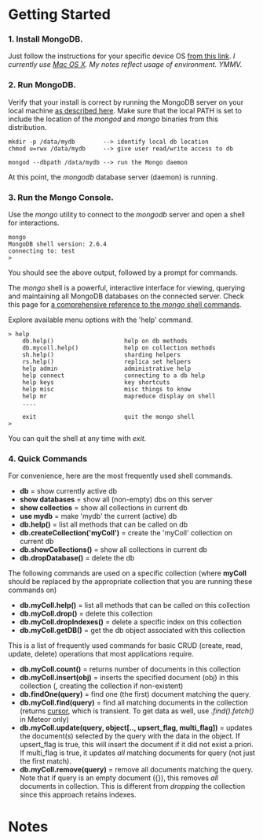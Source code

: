 # Getting Started

### 1. **Install MongoDB**.
Just follow the instructions for your specific device OS [from this link](http://docs.mongodb.org/manual/installation/). *I currently use [Mac OS X](http://docs.mongodb.org/manual/tutorial/install-mongodb-on-os-x/). My notes reflect usage of environment. YMMV.*

### 2. **Run MongoDB**.
Verify that your install is correct by running the MongoDB server on your local machine [as described here](http://docs.mongodb.org/manual/tutorial/install-mongodb-on-os-x/#run-mongodb). Make sure that the local PATH is set to include the location of the *mongod* and *mongo* binaries from this distribution.

```
mkdir -p /data/mydb        --> identify local db location
chmod u=rwx /data/mydb     --> give user read/write access to db

mongod --dbpath /data/mydb --> run the Mongo daemon
```

At this point, the *mongodb* database server (daemon) is running.


### 3. **Run the Mongo Console**.
Use the *mongo* utility to connect to the *mongodb* server and open a shell for interactions.

```
mongo
MongoDB shell version: 2.6.4
connecting to: test
>
```
You should see the above output, followed by a prompt for commands.

The *mongo* shell is a powerful, interactive interface for viewing, querying and maintaining all MongoDB databases on the connected server. Check this page for [a comprehensive reference to the *mongo* shell commands](http://docs.mongodb.org/manual/reference/mongo-shell/).

Explore available menu options with the 'help' command.
```
> help
	db.help()                    help on db methods
	db.mycoll.help()             help on collection methods
	sh.help()                    sharding helpers
	rs.help()                    replica set helpers
	help admin                   administrative help
	help connect                 connecting to a db help
	help keys                    key shortcuts
	help misc                    misc things to know
	help mr                      mapreduce display on shell
	....

	exit                         quit the mongo shell
>
```
You can quit the shell at any time with *exit.*

### 4. **Quick Commands**

For convenience, here are the most frequently used shell commands.

* **db** = show currently active db
* **show databases** = show all (non-empty) dbs on this server
* **show collectios** = show all collections in current db
* **use mydb** = make 'mydb' the current (active) db
* **db.help()** = list all methods that can be called on db
* **db.createCollection('myColl')** = create the 'myColl' collection on current db
* **db.showCollections()** = show all collections in current db
* **db.dropDatabase()** = delete the db

The following commands are used on a specific collection (where **myColl** should be replaced by the appropriate collection that you are running these commands on)

* **db.myColl.help()** = list all methods that can be called on this collection
* **db.myColl.drop()** = delete this collection
* **db.myColl.dropIndexes()** = delete a specific index on this collection
* **db.myColl.getDB()** = get the db object associated with this collection

This is a list of frequently used commands for basic CRUD (create, read, update, delete) operations that most applications require.

* **db.myColl.count()** = returns number of documents in this collection
* **db.myColl.insert(obj)** = inserts the specified document (obj) in this collection (, creating the collection if non-existent)
* **db.findOne(query)** = find one (the first) document matching the query.
* **db.myColl.find(query)** = find all matching documents in the collection (returns [cursor](http://docs.mongodb.org/manual/core/cursors/#read-operations-cursors), which is transient. To get data as well, use *.find().fetch()* in Meteor only)
* **db.myColl.update(query, object[.., upsert_flag, multi_flag])** = updates the document(s) selected by the query with the data in the object. If upsert_flag is true, this will insert the document if it did not exist a priori. If multi_flag is true, it updates *all* matching documents for query (not just the first match).
* **db.myColl.remove(query)** = remove all documents matching the query. Note that if query is an empty document ({}), this removes *all* documents in collection. This is different from *dropping* the collection since this approach retains indexes.


# Notes


